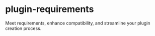 # plugin-requirements
Meet requirements, enhance compatibility, and streamline your plugin creation process.
